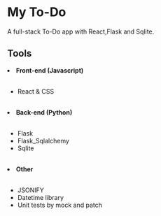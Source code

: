# My To-Do

A full-stack To-Do app with React,Flask and Sqlite.

## Tools

<li><strong>Front-end (Javascript)</strong></li><br>

- React & CSS <br><br>

<li><strong>Back-end (Python)</strong></li><br>

- Flask <br>
- Flask_Sqlalchemy<br>
- Sqlite <br><br>

<li><strong>Other</strong></li><br>

- JSONIFY <br>
- Datetime library </br>
- Unit tests by mock and patch  </br>
